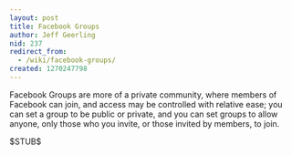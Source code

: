 ```yaml
---
layout: post
title: Facebook Groups
author: Jeff Geerling
nid: 237
redirect_from:
  - /wiki/facebook-groups/
created: 1270247798
---
```

<p>
	Facebook Groups are more of a private community, where members of Facebook can join, and access may be controlled with relative ease; you can set a group to be public or private, and you can set groups to allow anyone, only those who you invite, or those invited by members, to join.</p>
<p>
	$STUB$</p>
